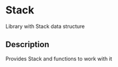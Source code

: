 # Stack
Library with Stack data structure 
## Description
Provides Stack and functions to work with it